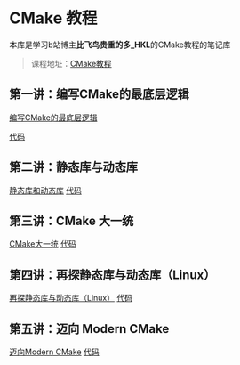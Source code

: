 # CMake 教程

本库是学习b站博主**比飞鸟贵重的多_HKL**的CMake教程的笔记库

> 课程地址：[CMake教程](https://space.bilibili.com/218427631/channel/collectiondetail?sid=1849137)

## 第一讲：编写CMake的最底层逻辑

[编写CMake的最底层逻辑](编写CMake的最底层逻辑.md)

[代码](./编写CMake的最底层逻辑)

## 第二讲：静态库与动态库

[静态库和动态库](./静态库和动态库.md)
[代码](./静态库和动态库)

## 第三讲：CMake 大一统

[CMake大一统](./CMake大一统.md)
[代码](./CMake大一统)

## 第四讲：再探静态库与动态库（Linux）

[再探静态库与动态库（Linux）](再探静态库与动态库(Linux).md)
[代码](./再探静态库与动态库(Linux))

## 第五讲：迈向 Modern CMake

[迈向Modern CMake](迈向Modern_CMake.md)
[代码](迈向Modern_CMake)
